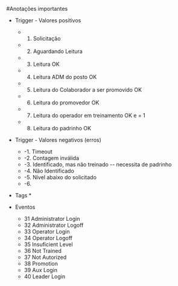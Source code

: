 #Anotações importantes

* Trigger - Valores positivos
    * 1. Solicitação
    * 2. Aguardando Leitura
    * 3. Leitura OK
    * 4. Leitura ADM do posto OK
    * 5. Leitura do Colaborador a ser promovido OK
    * 6. Leitura do promovedor OK
    * 7. Leitura do operador em treinamento OK e = 1
    * 8. Leitura do padrinho OK

* Trigger - Valores negativos (erros)
    * -1. Timeout
    * -2. Contagem inválida
    * -3. Identificado, mas não treinado -- necessita de padrinho
    * -4. Não Identificado
    * -5. Nível abaixo do solicitado
    * -6. 
    


* Tags 
    * 

* Eventos
    * 31 Administrator Login
    * 32 Administrator Logoff
    * 33 Operator Login
    * 34 Operator Logoff
    * 35 Insuficient Level
    * 36 Not Trained
    * 37 Not Autorized
    * 38 Promotion
    * 39 Aux Login
    * 40 Leader Login